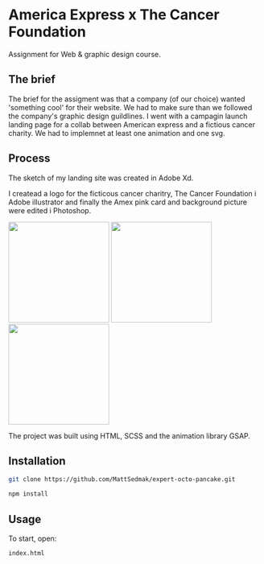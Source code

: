 

# America Express x The Cancer Foundation

Assignment for Web & graphic design course.

## The brief

The brief for the assigment was that a company (of our choice) wanted 'something cool' for their website. We had to make sure than we followed the company's graphic design guildlines. I went with a campagin launch landing page for a collab between American express and a fictious cancer charity. We had to implemnet at least one animation and one svg.

## Process

The sketch of my landing site was created in Adobe Xd.

I createad a logo for the ficticous cancer charitry, The Cancer Foundation i Adobe illustrator and finally the Amex pink card and background picture were edited i Photoshop.

<img width="200"  src="https://user-images.githubusercontent.com/62596608/115519735-c4265d80-a289-11eb-9bf1-2b88c63d7294.png">

<img width="200" src="https://user-images.githubusercontent.com/62596608/115519802-d3a5a680-a289-11eb-9550-a212b451e10e.png">

<img width="200" src="https://user-images.githubusercontent.com/62596608/115521406-6bf05b00-a28b-11eb-89d6-16d96a9a6c46.jpg">


The project was built using HTML, SCSS and the animation library GSAP.

## Installation

```bash
git clone https://github.com/MattSedmak/expert-octo-pancake.git

npm install
```

## Usage

To start, open:

```
index.html
```
